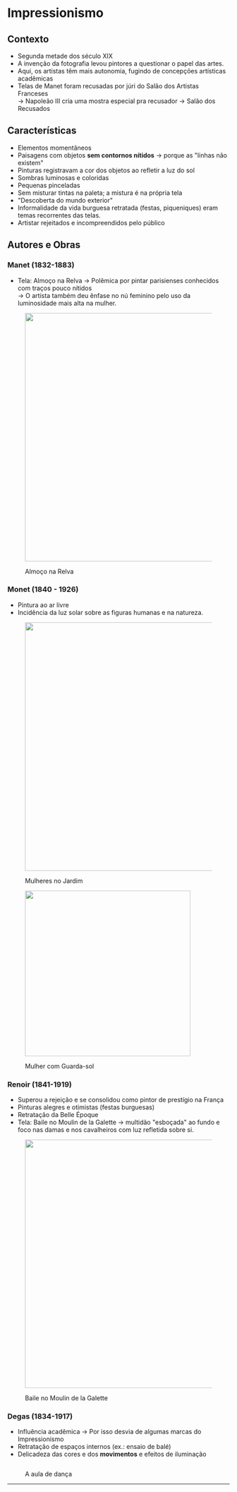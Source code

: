# Impressionismo

## Contexto

* Segunda metade dos século XIX
* A invenção da fotografia levou pintores a questionar o papel das artes.
* Aqui, os artistas têm mais autonomia, fugindo de concepções artísticas acadêmicas
* Telas de Manet foram recusadas por júri do Salão dos Artistas Franceses \
  \-> Napoleão III cria uma mostra especial pra recusador -> Salão dos Recusados

## Características

* Elementos momentâneos
* Paisagens com objetos **sem contornos nítidos** -> porque as "linhas não existem"
* Pinturas registravam a cor dos objetos ao refletir a luz do sol
* Sombras luminosas e coloridas
* Pequenas pinceladas
* Sem misturar tintas na paleta; a mistura é na própria tela
* "Descoberta do mundo exterior"
* Informalidade da vida burguesa retratada (festas, piqueniques) eram temas recorrentes das telas.
* Artistar rejeitados e incompreendidos pelo público

## Autores e Obras &#x20;

### Manet (1832-1883)

* Tela: Almoço na Relva -> Polêmica por pintar parisienses conhecidos com traços pouco nítidos \
  \-> O artista também deu ênfase no nú feminino pelo uso da luminosidade mais alta na mulher.

<figure><img src="https://i0.wp.com/virusdaarte.net/wp-content/uploads/2014/03/manet34.png" alt="" width="563"><figcaption><p>Almoço na Relva</p></figcaption></figure>

### Monet (1840 - 1926)

* Pintura ao ar livre
* Incidência da luz solar sobre as figuras humanas e na natureza.

<div>

<figure><img src="https://www.connaissancedesarts.com/wp-content/thumbnails/uploads/2021/07/cda21-monet-restauration-c2rmf-main-tt-width-1200-height-900-fill-0-crop-1-bgcolor-ffffff.jpg" alt="" width="563"><figcaption><p>Mulheres no Jardim</p></figcaption></figure>

 

<figure><img src="https://i0.wp.com/www.historiadasartes.com/wp-content/uploads/2018/01/m_sombrinha.jpg?resize=409%2C450&#x26;ssl=1" alt="" width="375"><figcaption><p>Mulher com Guarda-sol</p></figcaption></figure>

</div>

### Renoir (1841-1919)

* Superou a rejeição e se consolidou como pintor de prestígio na França
* Pinturas alegres e otimistas (festas burguesas)
* Retratação da Belle Époque&#x20;
* Tela: Baile no Moulin de la Galette -> multidão "esboçada" ao fundo e foco nas damas e nos cavalheiros com luz refletida sobre si.



<figure><img src="https://arteeartistas.com.br/wp-content/uploads/2019/07/Le-Moulin-de-la-Galette.-Auguste-Renoir-1024x761.jpg" alt="" width="563"><figcaption><p>Baile no Moulin de la Galette</p></figcaption></figure>

### Degas (1834-1917)

* Influência acadêmica -> Por isso desvia de algumas marcas do Impressionismo
* Retratação de espaços internos (ex.: ensaio de balé)
* Delicadeza das cores e dos **movimentos** e efeitos de iluminação



<figure><img src="https://i0.wp.com/virusdaarte.net/wp-content/uploads/2013/12/degas123.png" alt=""><figcaption><p>A aula de dança</p></figcaption></figure>

***
